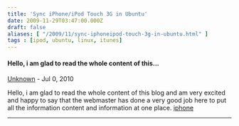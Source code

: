 ```yaml
---
title: 'Sync iPhone/iPod Touch 3G in Ubuntu'
date: 2009-11-29T03:47:00.000Z
draft: false
aliases: [ "/2009/11/sync-iphoneipod-touch-3g-in-ubuntu.html" ]
tags : [ipod, ubuntu, linux, itunes]
---
```


#### Hello, i am glad to read the whole content of this...
[Unknown](https://draft.blogger.com/profile/03812351582147993701 "noreply@blogger.com") - <time datetime="2010-07-11T08:20:13.466+01:00">Jul 0, 2010</time>

Hello, i am glad to read the whole content of this blog and am very excited and happy to say that the webmaster has done a very good job here to put all the information content and information at one place. [iphone](http://www.bidfather.com)
<hr />

